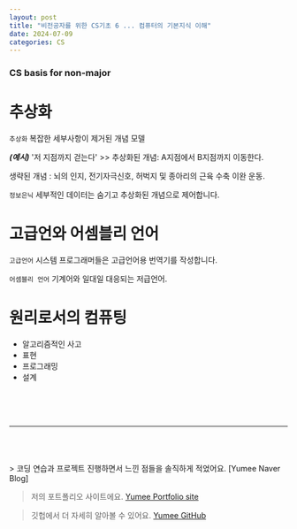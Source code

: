 ```yaml
---
layout: post
title: "비전공자를 위한 CS기초 6 ... 컴퓨터의 기본지식 이해"
date: 2024-07-09
categories: CS
---
```


### CS basis for non-major

# 추상화

`추상화` 복잡한 세부사항이 제거된 개념 모델

**_(예시)_** '저 지점까지 걷는다' >> 추상화된 개념: A지점에서 B지점까지 이동한다.

생략된 개념 : 뇌의 인지, 전기자극신호, 허벅지 및 종아리의 근육 수축 이완 운동.

`정보은닉` 세부적인 데이터는 숨기고 추상화된 개념으로 제어합니다.

# 고급언와 어셈블리 언어

`고급언어` 시스템 프로그래머들은 고급언어용 번역기를 작성합니다.

`어셈블리 언어` 기계어와 일대일 대응되는 저급언어.

# 원리로서의 컴퓨팅

- 알고리즘적인 사고
- 표현
- 프로그래밍
- 설계

<br/>
<br/>
<br/>

---

<br/>
<br/>
<br/>
> 코딩 연습과 프로젝트 진행하면서 느낀 점들을 솔직하게 적었어요. [Yumee Naver Blog]

> 저의 포트폴리오 사이트에요. [Yumee Portfolio site]

> 깃헙에서 더 자세히 알아볼 수 있어요. [Yumee GitHub]

[Yumee Naver Blog]: https://blog.naver.com/hello_world_yum
[Yumee Portfolio site]: https://github.com/jekyll/jekyll
[Yumee GitHub]: https://github.com/yumi-kim-0827
